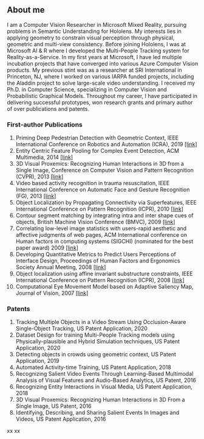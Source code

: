 ## About me

I am a Computer Vision Researcher in Microsoft Mixed Reality, pursuing problems in Semantic Understanding for Hololens. My interests lies in applying geometry to constrain visual perception through physical, geometric and multi-view consistency. Before joining Hololens, I was at Microsoft AI & R where I developed the Multi-People Tracking system for Reality-as-a-Service. In my first years at Microsoft, I have led multiple incubation projects that have converged into various Azure Computer Vision products. My previous stint was as a researcher at SRI International in Princeton, NJ, where I worked on various IARPA funded projects, including the Aladdin project to solve large-scale video understanding. I received my Ph.D. in Computer Science, specializing in Computer Vision and Probabilistic Graphical Models. Throughout my career, I have participated in delivering successful prototypes, won research grants and primary author of over publications and patents.

### First-author Publications

1. Priming Deep Pedestrian Detection with Geometric Context, IEEE International Conference on Robotics and Automation (ICRA), 2019 [[link]](https://ieeexplore.ieee.org/document/8794018)
2. Entity Centric Feature Pooling for Complex Event Detection, ACM Multimedia, 2014 [[link]](https://www.researchgate.net/publication/283606068_Entity_centric_Feature_Pooling_for_Complex_Event_Detection)
3. 3D Visual Proxemics: Recognizing Human Interactions in 3D from a Single Image, Conference on Computer Vision and Pattern Recognition (CVPR), 2013 [[link]](https://www.semanticscholar.org/paper/3D-Visual-Proxemics%3A-Recognizing-Human-Interactions-Chakraborty-Cheng/fec9d2d2805f116d280027938a669cf230c8c290)
4. Video based activity recognition in trauma resuscitation, IEEE International Conference on Automatic Face and Gesture Recognition (FG), 2013 [[link]](https://ieeexplore.ieee.org/document/6553758)
4. Object Localization by Propagating Connectivity via Superfeatures, IEEE International Conference on Pattern Recognition (ICPR), 2010 [[link]](https://ieeexplore.ieee.org/document/5597292)
6. Contour segment matching by integrating intra and inter shape cues of objects, British Machine Vision Conference (BMVC), 2009 [[link]](https://www.semanticscholar.org/paper/Contour-Segment-Matching-by-Integrating-Intra-and-Chakraborty-Elgammal/4720040fc1463a955ee2144dcce4017e3af5f105)
7. Correlating low-level image statistics with users-rapid aesthetic and affective judgments of web pages, ACM International conference on Human factors in computing systems (SIGCHI) (nominated for the best paper award) 2009 [[link]](http://citeseerx.ist.psu.edu/viewdoc/summary?doi=10.1.1.149.1714)
8. Developing Quantitative Metrics to Predict Users Perceptions of Interface Design, Proceedings of Human Factors and Ergonomics Society Annual Meeting, 2008 [[link]](https://www.researchgate.net/publication/230669275_Developing_Quantitative_Metrics_to_Predict_Users'_Perceptions_of_Interface_Design)
9. Object localization using affine invariant substructure constraints, IEEE International Conference on Pattern Recognition (ICPR), 2008 [[link]](https://ieeexplore.ieee.org/document/4761510)
10. Computational Eye Movement Model based on Adaptive Saliency Map, Journal of Vision, 2007 [[link]](https://jov.arvojournals.org/article.aspx?articleid=2135121)

### Patents

1. Tracking Multiple Objects in a Video Stream Using Occlusion-Aware Single-Object Tracking, US Patent Application, 2020 
2. Dataset Design for training Multi-People Tracking models using Physically-plausible and Hybrid Simulation techniques, US Patent Application, 2020
3. Detecting objects in crowds using geometric context, US Patent Application, 2019
3. Automated Activity-time Training, US Patent Application, 2018
4. Recognizing Salient Video Events Through Learning-Based Multimodal Analysis of Visual Features and Audio-Based Analytics, US Patent, 2016
5. Recognizing Entity Interactions in Visual Media, US Patent Application, 2018
6. 3D Visual Proxemics: Recognizing Human Interactions in 3D From a Single Image, US Patent, 2016
7. Identifying, Describing, and Sharing Salient Events In Images and Videos, US Patent Application, 2016




xx
xx












